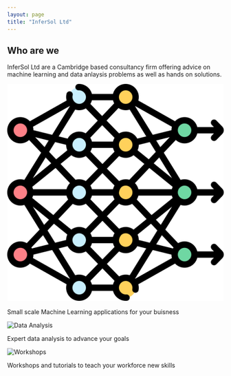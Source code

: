 ```yaml
---
layout: page
title: "InferSol Ltd"
---
```


<link rel="stylesheet" href="{{ '/assets/css/styles.css' | relative_url }}">

## Who are we

InferSol Ltd are a Cambridge based consultancy firm offering advice on 
machine learning and data anlaysis problems as well as hands on solutions.


<div class="container">
    <div class="box">
        <img src="assets/deep-learning.png" alt="Machine Learning">
        <p>Small scale Machine Learning applications for your buisness</p>
    </div>
    <div class="box">
        <img src="analysis.png" alt="Data Analysis">
        <p>Expert data analysis to advance your goals</p>
    </div>
    <div class="box">
        <img src="presentaion.png" alt="Workshops">
        <p>Workshops and tutorials to teach your workforce new skills</p>
    </div>
</div>